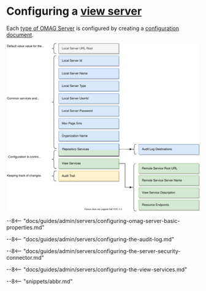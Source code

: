 <!-- SPDX-License-Identifier: CC-BY-4.0 -->
<!-- Copyright Contributors to the Egeria project. -->

# Configuring a [view server](/egeria-docs/concepts/view-server)

Each [type of OMAG Server](/egeria-docs/concepts/omag-server/#types-of-omag-server) is configured by creating
a [configuration document](/egeria-docs/concepts/configuration-document).

![Configuration for a view server](view-server-config.svg)

--8<-- "docs/guides/admin/servers/configuring-omag-server-basic-properties.md"

--8<-- "docs/guides/admin/servers/configuring-the-audit-log.md"

--8<-- "docs/guides/admin/servers/configuring-the-server-security-connector.md"

--8<-- "docs/guides/admin/servers/configuring-the-view-services.md"

--8<-- "snippets/abbr.md"
